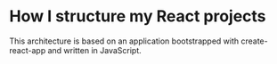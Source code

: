 # How I structure my React projects

This architecture is based on an application bootstrapped with create-react-app and written in JavaScript.